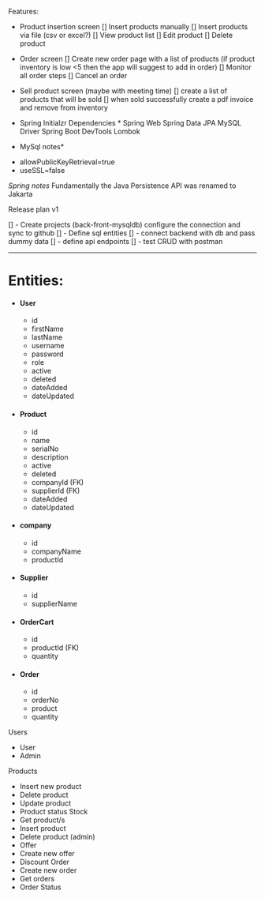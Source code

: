 Features:

- Product insertion screen
  [] Insert products manually
  [] Insert products via file (csv or excel?)
  [] View product list
  [] Edit product
  [] Delete product

- Order screen
  [] Create new order page with a list of products (if product inventory is low <5 then the app will suggest to add in order)
  [] Monitor all order steps
  [] Cancel an order

- Sell product screen (maybe with meeting time)
  [] create a list of products that will be sold
  [] when sold successfully create a pdf invoice and remove from inventory



* Spring Initialzr Dependencies *
Spring Web
Spring Data JPA
MySQL Driver
Spring Boot DevTools
Lombok

* MySql notes*
- allowPublicKeyRetrieval=true
- useSSL=false


*Spring notes*
Fundamentally the Java Persistence API was renamed to Jakarta












Release plan v1

[] - Create projects (back-front-mysqldb) configure the connection and sync to github
[] - Define sql entities
[] - connect backend with db and pass dummy data
[] - define api endpoints
[] - test CRUD with postman





---

# Entities:

- #### User
  - id
  - firstName
  - lastName
  - username
  - password
  - role
  - active
  - deleted
  - dateAdded
  - dateUpdated

- #### Product
  - id
  - name
  - serialNo
  - description
  - active
  - deleted
  - companyId (FK)
  - supplierId (FK)
  - dateAdded
  - dateUpdated

- #### company
  - id 
  - companyName
  - productId

- #### Supplier
  - id 
  - supplierName

- #### OrderCart
  - id
  - productId (FK)
  - quantity

- #### Order
  - id
  - orderNo
  - product
  - quantity

  
Users

- User
- Admin

Products

- Insert new product
- Delete product
- Update product
- Product status
  Stock
- Get product/s
- Insert product
- Delete product (admin)
- Offer
- Create new offer
- Discount
  Order
- Create new order
- Get orders
- Order Status
